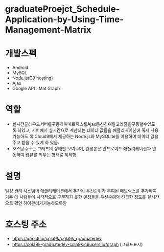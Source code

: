 # graduateProejct_Schedule-Application-by-Using-Time-Management-Matrix

# 개발스펙
- Android
- MySQL
- Node.js(C9 hosting)
- Ajax
- Google API : Mat Graph
# 역할
- 실시간클라우드서버를구동하여매트릭스를Ajax통신하여알고리즘을구동할수있도 록 하였고, 서버에서 실시간으로 계산되는 데이터 값들을 애플리케이션에 즉시 사용 가능하도 록 Cloud9에서 제공하는 Node.js와 MySQLite를 이용하여 데이터 값을 주고 받을 수 있게 하 였음.
- 호스팅주소는 그래프의 상태만 보여주며, 완성본은 안드로이드 애플리케이션과 연동하여 웹뷰를 띄우는 형태로 제작함.


# 설명
일정 관리 시스템의 애플리케이션에서 추가된 우선순위가 부여된 매트릭스를 추가하여 기존 에 사람들이 시각적으로 구분하지 못한 일정들을 우선순위와 긴급한 정도를 실시간으로 확인 하여관리가가능하도록함

# 호스팅 주소
- https://ide.c9.io/cola9k/cola9k_graduatedev
- https://cola9k-graduatedev-cola9k.c9users.io/graph (그래프표시)
